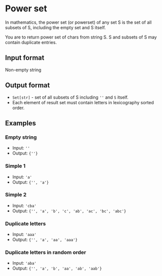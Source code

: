 # Power set
In mathematics, the power set (or powerset) of any set S is the set of all subsets of S, including the empty set and S itself.

You are to return power set of chars from string S. S and subsets of S may contain duplicate entries.

## Input format
Non-empty string

## Output format
- `Set[str]` - set of all subsets of S including `''` and `S` itself.
- Each element of result set must contain letters in lexicography sorted order.

## Examples
### Empty string
- Input: `''`
- Output: `{''}`

### Simple 1
- Input: `'a'`
- Output: `{'', 'a'}`

### Simple 2
- Input: `'cba'`
- Output: `{'', 'a', 'b', 'c', 'ab', 'ac', 'bc', 'abc'}`

### Duplicate letters
- Input: `'aaa'`
- Output: `{'', 'a', 'aa', 'aaa'}`

### Duplicate letters in random order
- Input: `'aba'`
- Output: `{'', 'a', 'b', 'aa', 'ab', 'aab'}`
